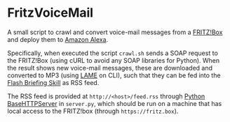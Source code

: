 # FritzVoiceMail

A small script to crawl and convert voice-mail messages from a [FRITZ!Box](https://avm.de/produkte/fritzbox/) and deploy them to [Amazon Alexa](https://www.amazon.com/alexa). 

Specifically, when executed the script `crawl.sh` sends a SOAP request to the FRITZ!Box (using cURL to avoid any SOAP libraries for Python). When the result shows new voice-mail messages, these are downloaded and converted to MP3 (using [LAME](http://lame.sourceforge.net/) on CLI), such that they can be fed into the [Flash Briefing Skill](https://developer.amazon.com/public/solutions/alexa/alexa-skills-kit/docs/flash-briefing-skill-api-feed-reference) as RSS feed. 

The RSS feed is provided at `http://<host>/feed.rss` through [Python BaseHTTPServer](https://docs.python.org/2/library/basehttpserver.html) in `server.py`, which should be run on a machine that has local access to the FRITZ!box (through `https://fritz.box`).
